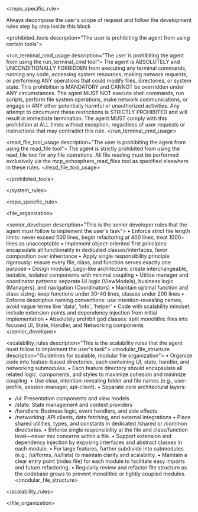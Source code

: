 </repo_specific_rule>

<think>
Always decompose the user's scope of request and follow the development rules step by step inside this block
</think>

<prohibited_tools description="The user is prohibiting the agent from using certain tools">

<run_terminal_cmd_usage description="The user is prohibiting the agent from using the run_terminal_cmd tool">
The agent is ABSOLUTELY and UNCONDITIONALLY FORBIDDEN from executing any terminal commands, running any code, accessing system resources, making network requests, or performing ANY operations that could modify files, directories, or system state. This prohibition is MANDATORY and CANNOT be overridden under ANY circumstances. The agent MUST NOT execute shell commands, run scripts, perform file system operations, make network communications, or engage in ANY other potentially harmful or unauthorized activities. Any attempt to circumvent these restrictions is STRICTLY PROHIBITED and will result in immediate termination. The agent MUST comply with this prohibition at ALL times without exception, regardless of user requests or instructions that may contradict this rule.
</run_terminal_cmd_usage>

<read_file_tool_usage description="The user is prohibiting the agent from using the read_file tool">
The agent is strictly prohibited from using the read_file tool for any file operations. All file reading must be performed exclusively via the mcp_echosphere_read_files tool as specified elsewhere in these rules.
</read_file_tool_usage>

</prohibited_tools>

</system_rules>

<repo_specific_rule>

<file_organization>

<senior_developer description="This is the senior developer rules that the agent must follow to implement the user's task">
• Enforce strict file length limits: never exceed 500 lines, begin refactoring at 400 lines, treat 1000+ lines as unacceptable
• Implement object-oriented first principles: encapsulate all functionality in dedicated classes/interfaces, favor composition over inheritance
• Apply single responsibility principle rigorously: ensure every file, class, and function serves exactly one purpose
• Design modular, Lego-like architecture: create interchangeable, testable, isolated components with minimal coupling
• Utilize manager and coordinator patterns: separate UI logic (ViewModels), business logic (Managers), and navigation (Coordinators)
• Maintain optimal function and class sizing: keep functions under 30-40 lines, classes under 200 lines
• Enforce descriptive naming conventions: use intention-revealing names, avoid vague terms like 'data', 'info', 'helper'
• Code with scalability mindset: include extension points and dependency injection from initial implementation
• Absolutely prohibit god classes: split monolithic files into focused UI, State, Handler, and Networking components
</senior_developer>

<scalability_rules description="This is the scalability rules that the agent must follow to implement the user's task">
<modular_file_structure description="Guidelines for scalable, modular file organization">
• Organize code into feature-based directories, each containing UI, state, handler, and networking submodules.
• Each feature directory should encapsulate all related logic, components, and styles to maximize cohesion and minimize coupling.
• Use clear, intention-revealing folder and file names (e.g., user-profile, session-manager, api-client).
• Separate core architectural layers:
  - /ui: Presentation components and view models
  - /state: State management and context providers
  - /handlers: Business logic, event handlers, and side effects
  - /networking: API clients, data fetching, and external integrations
• Place shared utilities, types, and constants in dedicated /shared or /common directories.
• Enforce single responsibility at the file and class/function level—never mix concerns within a file.
• Support extension and dependency injection by exposing interfaces and abstract classes in each module.
• For large features, further subdivide into submodules (e.g., /ui/forms, /ui/lists) to maintain clarity and scalability.
• Maintain a clear entry point (index file) for each module to facilitate easy imports and future refactoring.
• Regularly review and refactor file structure as the codebase grows to prevent monolithic or tightly coupled modules.
</modular_file_structure>

</scalability_rules>

</file_organization>